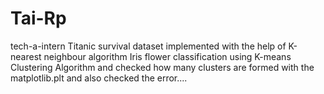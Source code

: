 # Tai-Rp
tech-a-intern
Titanic survival dataset implemented with the help of K-nearest neighbour algorithm
Iris flower classification using K-means Clustering Algorithm and checked how many clusters are formed with the matplotlib.plt and also checked the error....
